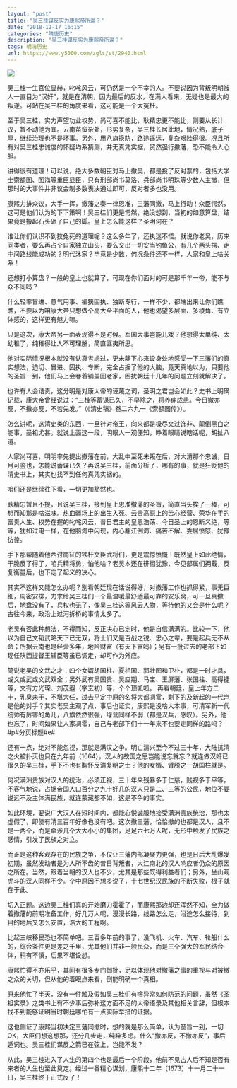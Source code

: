 ```yaml
---
layout: "post"
title: "吴三桂谋反实为康熙帝所逼？"
date: "2018-12-17 16:15"
categories: "隋唐历史"
description: "吴三桂谋反实为康熙帝所逼？"
tags: 明清历史
url: https://www.y5000.com/zgls/st/2940.html
---
```






![](https://img.y5000.com/uploads/allimg/160721/4-160H121193EL.jpg)

吴三桂一生官位显赫，叱咤风云，可仍然是一个不幸的人。不要说因为背叛明朝被人一直目为“汉奸”，就是在清朝，因为最后的反水，在满人看来，无疑也是最大的叛逆。可站在吴三桂的角度来看，这可能是一个大冤枉。

至于吴三桂，实力声望功业权势，尚可喜不能比，耿精忠更不能比，则要从长计议，暂不动他为宜。云南苗蛮杂处，形势复杂，吴三桂长居此地，情况熟，底子厚，继续治理也不是坏事。另外，用八旗换防，路途遥远，复杂艰险得很。况且所有对吴三桂忠诚度的怀疑均系猜测，并无真凭实据，贸然强行撤藩，恐不能令人心服。

讲得很有道理！可以说，绝大多数朝臣对马上撤吴，都是投了反对票的，包括大学士索额图、图海等重臣显臣，只有刑部尚书莫洛、兵部尚书明珠等少数人主撤，但那时的大事件并非议会制多数表决通过即可，反对者多也没用。

康熙力排众议，大手一挥，撤藩之奏一律恩准，三藩同撤，马上行动！众臣愕然，这可是他们认为的下下策啊！吴三桂们更是愕然，绝没想到，当初的如意算盘，结果竟是搬起石头砸了自己的脚。皇上怎么能这样？圣明何在？

谁让你们认识不到狡兔死的道理呢？这么多年了，还执迷不悟。就说你老吴，历来同类者，要么再占个自家独立山头，要么交出一切安当钓鱼公，有几个两头摆、走中间路线能成功的？明代沐家？毕竟是少数，何况条件还不一样，人家和皇上啥关系！

还想打小算盘？一般的皇上也就算了，可现在你们面对的可是那千年一帝，能不与众不同吗？

什么轻率冒进、意气用事、褊狭固执、独断专行，一样不少，都端出来让你们瞧瞧，不要以为咱康大帝只想做个高大全平面的人，他也渴望多层面、多棱角、有立体感的，这样更有魅力嘛。

只是这次，康大帝另一面表现得不是时候。军国大事岂能儿戏？他想得太单纯、太幼稚了，纯稚得让人不可理解，简直匪夷所思。

他对实际情况根本就没有认真考虑过，更未静下心来设身处地感受一下三藩们的真实想法，迫切、冒进、固执、专断，完全占据了他的大脑，竟天真地以为，只要他的圣旨一到，他们马上会卷着铺盖回老家，困扰朝廷十几年的问题立刻就解决了。

也许有人会诘责，这分明是对康大帝的诬蔑之词，圣明之君岂会如此？史书上明确记载，康大帝曾经说过：“三桂等蓄谋已久，不早除之，将养痈成患。今日撤亦反，不撤亦反，不若先发。”（《清史稿》卷二六九一《索额图传》）。

怎么讲呢，这清史类的东西，一旦针对帝王，向来都是极尽文过饰非、颠倒黑白之能事，圣祖尤甚。就说上面这一段，明眼人一观便知，睁着眼睛说瞎话呢，胡扯八道。

人家尚可喜，明明率先提出撤藩在前，大乱中至死未叛在后，对大清那个忠诚，日月可鉴也，怎能说蓄谋已久？再说吴三桂，前面分析了，哪有的事，就是狂贬他的清史书上，其实也找不到任何真凭实据的。

咱们还是继续往下看，一切更加豁然也。

耿精忠暂且不提，且说吴三桂，接到皇上恩准撤藩的圣旨，简直当头挨了一棒，可想而知那是啥滋味。热血疆场上的出生入死、云贵高原上的苦心经营、荣华在手的富贵人生、权势在握的叱咤风云、昔日君主的皇恩浩荡、今日圣上的恩断义绝，等等，犹如过电一样，在他脑海中闪现，内心翻江倒海、痛苦不解、委屈愤怒、犹豫彷徨。

手下那帮随着他西讨南征的铁杆文臣武将们，更是震惊愤慨！既然皇上如此绝情，干脆反了得了，咱兵精将勇，怕他啥？老吴本还在徘徊犹豫，今见部属们拥戴，反复衡量后，也下定了起义的决心。

其实不这样又能怎么办呢？别看朝廷现在话说得好，对撤藩工作也抓得紧，事无巨细，周密安排，力求给吴三桂们一个最温暖最舒适最可靠的安乐窝，可一旦真撤后，地盘没有了，兵权也无了，像吴三桂这等风云人物，等待他的又会是什么呢？古往今来，政治上过河拆桥的事情太多了。

老吴有否此种想法，不得而知，反正决心已定时，他是自信满满的。比较一下，他以为自己文韬武略天下已无双，将士们又是百战之锐、忠心之辈，要是起兵无不从命；所据云南也是经营多年，地险财富（有天下富吗）；另有一批过去的老部下如现任陕西提督王辅臣等虽已调走，却可作为外应。

简说老吴的文武之才：四个女婿胡国柱、夏相国、郭壮图和卫朴，都是一时才具，或文或武或文武双全；另外武有吴国贵、吴应期、马宝、王屏藩、张国柱、高得捷等，文有方光琛、刘茂遐（字玄初）等，个个顶呱呱。
再看朝廷，皇上年方二十，乳臭未干，不堪大任，过去平定中原的名将大都凋零，剩下的及新起的一代岂是他的对手？其实老吴主观了点，事后也证实，康熙是没啥大本事，可清军新一代统帅有厉害的角儿，八旗依然很强，绿营同样不弱（都是汉兵，感叹）。另外，他也忘了，时间如果让人家凋零，自己与老部下们十一年来不也要走同样的路吗？#p#分页标题#e#

还有一点，绝对不能忽视，那就是满汉之争。明亡清兴至今不过三十年，大陆抗清之火被扑灭也只在九年前（1664），汉人的故国之思岂能说忘就忘？就连做汉奸已很久的吴三桂，手下不也有胸怀反清复明之士？他的女婿、臂膀之一胡国柱就是。

何况满洲贵族对汉人的统治，必须正视，三十年来残暴多于仁慈，贱视多于平等，不客气地说，占据帝国人口百分之九十好几的汉人只是二、三等的公民，地位不要说远不及主体满民族，就连蒙藏都不如，这是不争的事实。

如此环境，要说广大汉人在短时间内，都能心悦诚服地接受满洲贵族统治，那也太虚假了，即使有清三百年好像也没有吧。这次撤三藩，恰恰撤的也都是汉人，且不是一两个，而是牵涉几个大大小小的集团，足足六七万人呢，无形中触发了民族之感情，引发了民族之对立。

而正是这种客观存在的民族之争，不仅让三藩内部凝聚力更强，也是日后大乱爆发初期，虽然发动者是为人所不齿的昔日背叛者，大江南北的汉人响应者仍众的原因之所在。当然，跟着当朝的汉人也不少，尤其是那些既得利益者们；另外，坐山观虎斗的汉人同样不少。个中原因不想多说了，十七世纪汉民族的不断失败，根子就在于此。

切入正题。这边吴三桂们真的开始磨刀霍霍了，而康熙那边却还浑然不知，全力做着撤藩的前期准备工作，好几万人呢，漫漫长路，线路怎么走，沿途怎么接待，到目的地后又怎么安置，浩大的工程啊。

比起三峡移民恐也不简单吧。三百多年前的事了，没飞机、火车、汽车、轮船什么的，综合条件更是差之千里，尤其他们并非一般民众，而是三个强大的军民结合体，稍有不慎，后果不堪设想。

康熙忙得不亦乐乎，其间有很多专门御批，足以体现他对撤藩之事的重视与对被撤之众的关切，但从他的着眼点来看，倒能明确一个真相。

原来他忙了半天，没有一件触及假如吴三桂们有啥异常如何防范的问题，虽然《圣祖实录》之类书上有不少事后弥补这方面不足的大帝语录及其他相关言辞，但根本找不到能够证明当时朝廷哪怕有一点实际举措的证据。

这也侧证了康熙当初决定三藩同撤时，想的就是那么简单，认为圣旨一到，一切OK，大臣们想这想那，还分几步走，纯粹多虑。什么“撤亦反，不撤亦反”，事后遁词也。吴三桂们谋反之箭已在弦上，岂能不发？

从此，吴三桂进入了人生的第四个也是最后一个阶段，他前不见古人后不知是否有来者的人生也至此奠定。经过一番精心谋划，康熙十二年（1673）十一月二十一日，吴三桂终于正式反了！
